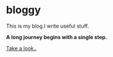 # bloggy
This is my blog.I write useful stuff.

**A long journey begins with a single step.**

[Take a look..](https://kdineshb.github.io/bloggy)
